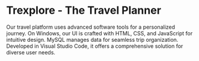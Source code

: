 # Trexplore - The Travel Planner

Our travel platform uses advanced software tools for a personalized journey. On Windows, our UI is crafted with HTML, CSS, and JavaScript for intuitive design. MySQL manages data for seamless trip organization. Developed in Visual Studio Code, it offers a comprehensive solution for diverse user needs.
